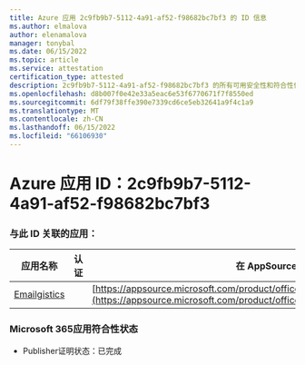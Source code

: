 ```yaml
---
title: Azure 应用 2c9fb9b7-5112-4a91-af52-f98682bc7bf3 的 ID 信息
ms.author: elmalova
author: elenamalova
manager: tonybal
ms.date: 06/15/2022
ms.topic: article
ms.service: attestation
certification_type: attested
description: 2c9fb9b7-5112-4a91-af52-f98682bc7bf3 的所有可用安全性和符合性信息。
ms.openlocfilehash: d8b007f0e42e33a5eac6e53f6770671f7f8550ed
ms.sourcegitcommit: 6df79f38ffe390e7339cd6ce5eb32641a9f4c1a9
ms.translationtype: MT
ms.contentlocale: zh-CN
ms.lasthandoff: 06/15/2022
ms.locfileid: "66106930"
---
```

# <a name="azure-app-id-2c9fb9b7-5112-4a91-af52-f98682bc7bf3"></a>Azure 应用 ID：2c9fb9b7-5112-4a91-af52-f98682bc7bf3


### <a name="apps-associated-with-this-id"></a>与此 ID 关联的应用：
| **应用名称** | **认证** | **在 AppSource 中查看** |
|--------------|---------------|-----------------------|
| [Emailgistics](../forward/emailgistics.emailgistics_shared_email.md) |  | [https://appsource.microsoft.com/product/office/emailgistics.emailgistics_shared_email](https://appsource.microsoft.com/product/office/emailgistics.emailgistics_shared_email) |

### <a name="microsoft-365-app-compliance-status"></a>Microsoft 365应用符合性状态
- Publisher证明状态：已完成
